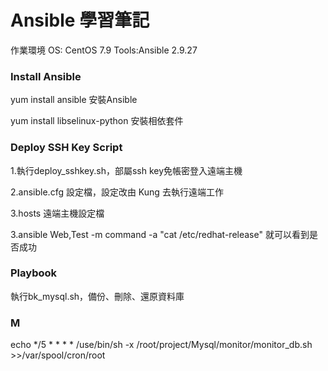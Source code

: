 # Ansible 學習筆記  

作業環境  OS: CentOS 7.9    Tools:Ansible 2.9.27 

### Install Ansible 

yum install ansible 安裝Ansible

yum install libselinux-python 安裝相依套件   

### Deploy SSH Key  Script

1.執行deploy_sshkey.sh，部屬ssh key免帳密登入遠端主機
 
2.ansible.cfg 設定檔，設定改由 Kung 去執行遠端工作

3.hosts 遠端主機設定檔

3.ansible Web,Test -m command -a "cat /etc/redhat-release"  就可以看到是否成功 

### Playbook

執行bk_mysql.sh，備份、刪除、還原資料庫

### M
    
echo */5 * * * * /use/bin/sh -x /root/project/Mysql/monitor/monitor_db.sh >>/var/spool/cron/root
